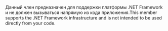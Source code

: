 <span data-ttu-id="bc617-101">Данный член предназначен для поддержки платформы .NET Framework и не должен вызываться напрямую из кода приложения.</span><span class="sxs-lookup"><span data-stu-id="bc617-101">This member supports the .NET Framework infrastructure and is not intended to be used directly from your code.</span></span>